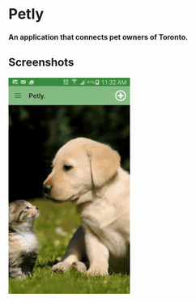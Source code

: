 # Petly

#### An application that connects pet owners of Toronto.

## Screenshots

![Petly's first screen](https://github.com/cybervinit/Petly_final/blob/master/Screens/Petly_screen1.gif)



